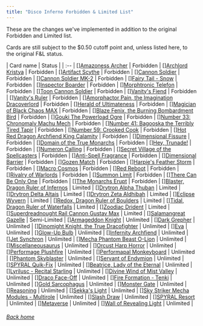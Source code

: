 ```yaml
---
title: "Disco Inferno Forbidden & Limited List"
---
```


These are the changes we've implemented in addition to the original Forbidden and Limited list.

Cards are still subject to the $0.50 cutoff point and, unless listed here, to the original F&L status.

| Card name | Status |
| :-- |
[][Amazoness Archer](https://db.ygoprodeck.com/card/?search=Amazoness%20Archer) | Forbidden |
[][Archlord Kristya](https://db.ygoprodeck.com/card/?search=Archlord%20Kristya) | Forbidden |
[][Artifact Scythe](https://db.ygoprodeck.com/card/?search=Artifact%20Scythe) | Forbidden |
[][Cannon Soldier](https://db.ygoprodeck.com/card/?search=Cannon%20Soldier) | Forbidden |
[][Cannon Soldier MK-2](https://db.ygoprodeck.com/card/?search=Cannon%20Soldier%20MK-2) | Forbidden |
[][Fairy Tail - Snow](https://db.ygoprodeck.com/card/?search=Fairy%20Tail%20-%20Snow) | Forbidden |
[][Inspector Boarder](https://db.ygoprodeck.com/card/?search=Inspector%20Boarder) | Forbidden |
[][Morphtronic Telefon](https://db.ygoprodeck.com/card/?search=Morphtronic%20Telefon) | Forbidden |
[][Toon Cannon Soldier](https://db.ygoprodeck.com/card/?search=Toon%20Cannon%20Soldier) | Forbidden |
[][Vanity's Fiend](https://db.ygoprodeck.com/card/?search=Vanity's%20Fiend) | Forbidden |
[][Vanity's Ruler](https://db.ygoprodeck.com/card/?search=Vanity's%20Ruler) | Forbidden |
[][Amorphactor Pain, the Imagination Dracoverlord](https://db.ygoprodeck.com/card/?search=Amorphactor%20Pain,%20the%20Imagination%20Dracoverlord) | Forbidden |
[][Herald of Ultimateness](https://db.ygoprodeck.com/card/?search=Herald%20of%20Ultimateness) | Forbidden |
[][Magician of Black Chaos MAX](https://db.ygoprodeck.com/card/?search=Magician%20of%20Black%20Chaos%20MAX) | Forbidden |
[][Blaze Fenix, the Burning Bombardment Bird](https://db.ygoprodeck.com/card/?search=Blaze%20Fenix,%20the%20Burning%20Bombardment%20Bird) | Forbidden |
[][Gouki The Powerload Ogre](https://db.ygoprodeck.com/card/?search=Gouki%20The%20Powerload%20Ogre) | Forbidden |
[][Number 33: Chronomaly Machu Mech](https://db.ygoprodeck.com/card/?search=Number%2033:%20Chronomaly%20Machu%20Mech) | Forbidden |
[][Number 41: Bagooska the Terribly Tired Tapir](https://db.ygoprodeck.com/card/?search=Number%2041:%20Bagooska%20the%20Terribly%20Tired%20Tapir) | Forbidden |
[][Number 59: Crooked Cook](https://db.ygoprodeck.com/card/?search=Number%2059:%20Crooked%20Cook) | Forbidden |
[][Hot Red Dragon Archfiend King Calamity](https://db.ygoprodeck.com/card/?search=Hot%20Red%20Dragon%20Archfiend%20King%20Calamity) | Forbidden |
[][Dimensional Fissure](https://db.ygoprodeck.com/card/?search=Dimensional%20Fissure) | Forbidden |
[][Domain of the True Monarchs](https://db.ygoprodeck.com/card/?search=Domain%20of%20the%20True%20Monarchs) | Forbidden |
[][Hey, Trunade!](https://db.ygoprodeck.com/card/?search=Hey,%20Trunade!) | Forbidden |
[][Numeron Calling](https://db.ygoprodeck.com/card/?search=Numeron%20Calling) | Forbidden |
[][Secret Village of the Spellcasters](https://db.ygoprodeck.com/card/?search=Secret%20Village%20of%20the%20Spellcasters) | Forbidden |
[][Anti-Spell Fragrance](https://db.ygoprodeck.com/card/?search=Anti-Spell%20Fragrance) | Forbidden |
[][Dimensional Barrier](https://db.ygoprodeck.com/card/?search=Dimensional%20Barrier) | Forbidden |
[][Gozen Match](https://db.ygoprodeck.com/card/?search=Gozen%20Match) | Forbidden |
[][Harpie's Feather Storm](https://db.ygoprodeck.com/card/?search=Harpie's%20Feather%20Storm) | Forbidden |
[][Macro Cosmos](https://db.ygoprodeck.com/card/?search=Macro%20Cosmos) | Forbidden |
[][Red Reboot](https://db.ygoprodeck.com/card/?search=Red%20Reboot) | Forbidden |
[][Rivalry of Warlords](https://db.ygoprodeck.com/card/?search=Rivalry%20of%20Warlords) | Forbidden |
[][Summon Limit](https://db.ygoprodeck.com/card/?search=Summon%20Limit) | Forbidden |
[][There Can Be Only One](https://db.ygoprodeck.com/card/?search=There%20Can%20Be%20Only%20One) | Forbidden |
[][The Monarchs Erupt](https://db.ygoprodeck.com/card/?search=The%20Monarchs%20Erupt) | Forbidden |
[][Blaster, Dragon Ruler of Infernos](https://db.ygoprodeck.com/card/?search=Blaster,%20Dragon%20Ruler%20of%20Infernos) | Limited |
[][Drytron Alpha Thuban](https://db.ygoprodeck.com/card/?search=Drytron%20Alpha%20Thuban) | Limited |
[][Drytron Delta Altais](https://db.ygoprodeck.com/card/?search=Drytron%20Delta%20Altais) | Limited |
[][Drytron Zeta Aldhibah](https://db.ygoprodeck.com/card/?search=Drytron%20Zeta%20Aldhibah) | Limited |
[][Eclipse Wyvern](https://db.ygoprodeck.com/card/?search=Eclipse%20Wyvern) | Limited |
[][Redox, Dragon Ruler of Boulders](https://db.ygoprodeck.com/card/?search=Redox,%20Dragon%20Ruler%20of%20Boulders) | Limited |
[][Tidal, Dragon Ruler of Waterfalls](https://db.ygoprodeck.com/card/?search=Tidal,%20Dragon%20Ruler%20of%20Waterfalls) | Limited |
[][Zoodiac Drident](https://db.ygoprodeck.com/card/?search=Zoodiac%20Drident) | Limited |
[][Superdreadnought Rail Cannon Gustav Max](https://db.ygoprodeck.com/card/?search=Superdreadnought%20Rail%20Cannon%20Gustav%20Max) | Limited |
[][Salamangreat Gazelle](https://db.ygoprodeck.com/card/?search=Salamangreat%20Gazelle) | Semi-Limited |
[][Armageddon Knight](https://db.ygoprodeck.com/card/?search=Armageddon%20Knight) | Unlimited |
[][Dark Grepher](https://db.ygoprodeck.com/card/?search=Dark%20Grepher) | Unlimited |
[][Dinomight Knight, the True Dracofighter](https://db.ygoprodeck.com/card/?search=Dinomight%20Knight,%20the%20True%20Dracofighter) | Unlimited |
[][Eva](https://db.ygoprodeck.com/card/?search=Eva) | Unlimited |
[][Glow-Up Bulb](https://db.ygoprodeck.com/card/?search=Glow-Up%20Bulb) | Unlimited |
[][Infernity Archfiend](https://db.ygoprodeck.com/card/?search=Infernity%20Archfiend) | Unlimited |
[][Jet Synchron](https://db.ygoprodeck.com/card/?search=Jet%20Synchron) | Unlimited |
[][Mecha Phantom Beast O-Lion](https://db.ygoprodeck.com/card/?search=Mecha%20Phantom%20Beast%20O-Lion) | Unlimited |
[][Miscellaneousaurus](https://db.ygoprodeck.com/card/?search=Miscellaneousaurus) | Unlimited |
[][Orcust Harp Horror](https://db.ygoprodeck.com/card/?search=Orcust%20Harp%20Horror) | Unlimited |
[][Performage Plushfire](https://db.ygoprodeck.com/card/?search=Performage%20Plushfire) | Unlimited |
[][Performapal Monkeyboard](https://db.ygoprodeck.com/card/?search=Performapal%20Monkeyboard) | Unlimited |
[][Phantom Skyblaster](https://db.ygoprodeck.com/card/?search=Phantom%20Skyblaster) | Unlimited |
[][Servant of Endymion](https://db.ygoprodeck.com/card/?search=Servant%20of%20Endymion) | Unlimited |
[][SPYRAL Quik-Fix](https://db.ygoprodeck.com/card/?search=SPYRAL%20Quik-Fix) | Unlimited |
[][Beatrice, Lady of the Eternal](https://db.ygoprodeck.com/card/?search=Beatrice,%20Lady%20of%20the%20Eternal) | Unlimited |
[][Lyrilusc - Recital Starling](https://db.ygoprodeck.com/card/?search=Lyrilusc%20-%20Recital%20Starling) | Unlimited |
[][Divine Wind of Mist Valley](https://db.ygoprodeck.com/card/?search=Divine%20Wind%20of%20Mist%20Valley) | Unlimited |
[][Draco Face-Off](https://db.ygoprodeck.com/card/?search=Draco%20Face-Off) | Unlimited |
[][Fire Formation - Tenki](https://db.ygoprodeck.com/card/?search=Fire%20Formation%20-%20Tenki) | Unlimited |
[][Gold Sarcophagus](https://db.ygoprodeck.com/card/?search=Gold%20Sarcophagus) | Unlimited |
[][Monster Gate](https://db.ygoprodeck.com/card/?search=Monster%20Gate) | Unlimited |
[][Reasoning](https://db.ygoprodeck.com/card/?search=Reasoning) | Unlimited |
[][Sekka's Light](https://db.ygoprodeck.com/card/?search=Sekka's%20Light) | Unlimited |
[][Sky Striker Mecha Modules - Multirole](https://db.ygoprodeck.com/card/?search=Sky%20Striker%20Mecha%20Modules%20-%20Multirole) | Unlimited |
[][Slash Draw](https://db.ygoprodeck.com/card/?search=Slash%20Draw) | Unlimited |
[][SPYRAL Resort](https://db.ygoprodeck.com/card/?search=SPYRAL%20Resort) | Unlimited |
[][Metaverse](https://db.ygoprodeck.com/card/?search=Metaverse) | Unlimited |
[][Wall of Revealing Light](https://db.ygoprodeck.com/card/?search=Wall%20of%20Revealing%20Light) | Unlimited |

###### [Back home](index)